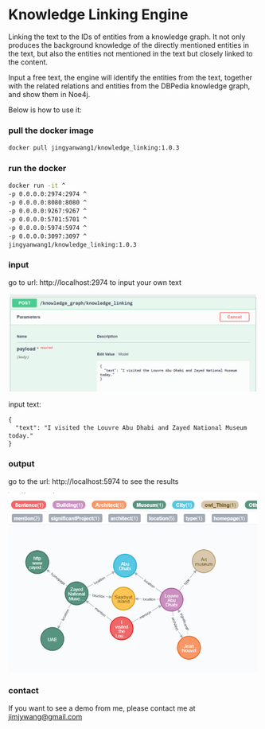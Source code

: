 # Knowledge Linking Engine

Linking the text to the IDs of entities from a knowledge graph. It not only produces the background knowledge of the directly mentioned entities in the text, but also the entities not mentioned in the text but closely linked to the content.

Input a free text, the engine will identify the entities from the text, together with the related relations and entities from the DBPedia knowledge graph, and show them in Noe4j. 

Below is how to use it:

### pull the docker image

```bash
docker pull jingyanwang1/knowledge_linking:1.0.3
```

### run the docker 

```bash
docker run -it ^
-p 0.0.0.0:2974:2974 ^
-p 0.0.0.0:8080:8080 ^
-p 0.0.0.0:9267:9267 ^
-p 0.0.0.0:5701:5701 ^
-p 0.0.0.0:5974:5974 ^
-p 0.0.0.0:3097:3097 ^
jingyanwang1/knowledge_linking:1.0.3
```


### input 

go to url: http://localhost:2974 to input your own text

<img src="input.png" width="500">

input text:

```
{
  "text": "I visited the Louvre Abu Dhabi and Zayed National Museum today."
}
```

### output 

go to the url: http://localhost:5974 to see the results

<img src="WeChat%20Screenshot_20211209224203.png" width="500">

### contact

If you want to see a demo from me, please contact me at jimjywang@gmail.com
